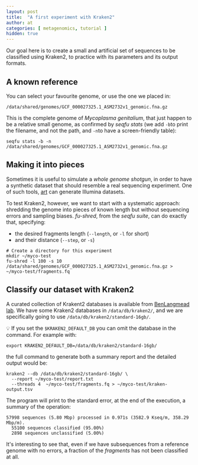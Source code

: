 ```yaml
---
layout: post
title:  "A first experiment with Kraken2"
author: at
categories: [ metagenomics, tutorial ]
hidden: true
---
```


Our goal here is to create a small and artificial set of sequences to be classified using Kraken2,
to practice with its parameters and its output formats.

## A known reference

You can select your favourite genome, or use the one we placed in:

```
/data/shared/genomes/GCF_000027325.1_ASM2732v1_genomic.fna.gz
```

This is the complete genome of _Mycoplasma genitalium_, that just happen to be a relative small genome,
as confirmed by _seqfu stats_ 
(we add `-b`to print the filename, and not the path, 
and `-n`to have a screen-friendly table):

```
seqfu stats -b -n /data/shared/genomes/GCF_000027325.1_ASM2732v1_genomic.fna.gz
```

## Making it into pieces

Sometimes it is useful to simulate a _whole genome shotgun_, in order to have a synthetic dataset that
should resemble a real sequencing experiment. One of such tools, [art](https://www.niehs.nih.gov/research/resources/software/biostatistics/art/index.cfm)
can generate Illumina datasets.

To test Kraken2, however, we want to start with a systematic approach: shredding the genome
into pieces of known length but without sequencing errors and sampling biases. _fu-shred_, from 
the _seqfu suite_, can do exactly that, specifying:
* the desired fragments length (`--length`, or `-l` for short)
* and their distance (`--step`, or `-s`)

```
# Create a directory for this experiment
mkdir ~/myco-test
fu-shred -l 100 -s 10 /data/shared/genomes/GCF_000027325.1_ASM2732v1_genomic.fna.gz > ~/myco-test/fragments.fq
```

## Classify our dataset with Kraken2

A curated collection of Krakent2 databases is available from [BenLangmead lab](https://benlangmead.github.io/aws-indexes/k2).
We have some Kraken2 databases in `/data/db/kraken2/`, and we are specifically going to use `/data/db/kraken2/standard-16gb/`.

:bulb: If you set the `$KRAKEN2_DEFAULT_DB` you can omit the database in the command. 
For example with:
```
export KRAKEN2_DEFAULT_DB=/data/db/kraken2/standard-16gb/
```

the full command to generate both a summary report and the detailed output would be:
```
kraken2 --db /data/db/kraken2/standard-16gb/ \
  --report ~/myco-test/report.txt
  --threads 4  ~/myco-test/fragments.fq > ~/myco-test/kraken-output.tsv
```

The program will print to the standard error, at the end of the execution, a summary of the operation:
```
57998 sequences (5.80 Mbp) processed in 0.971s (3582.9 Kseq/m, 358.29 Mbp/m).
  55100 sequences classified (95.00%)
  2898 sequences unclassified (5.00%)
```

It's interesting to see that, even if we have subsequences from a reference genome with no errors, a fraction
of the _fragments_ has not been classified at all.
